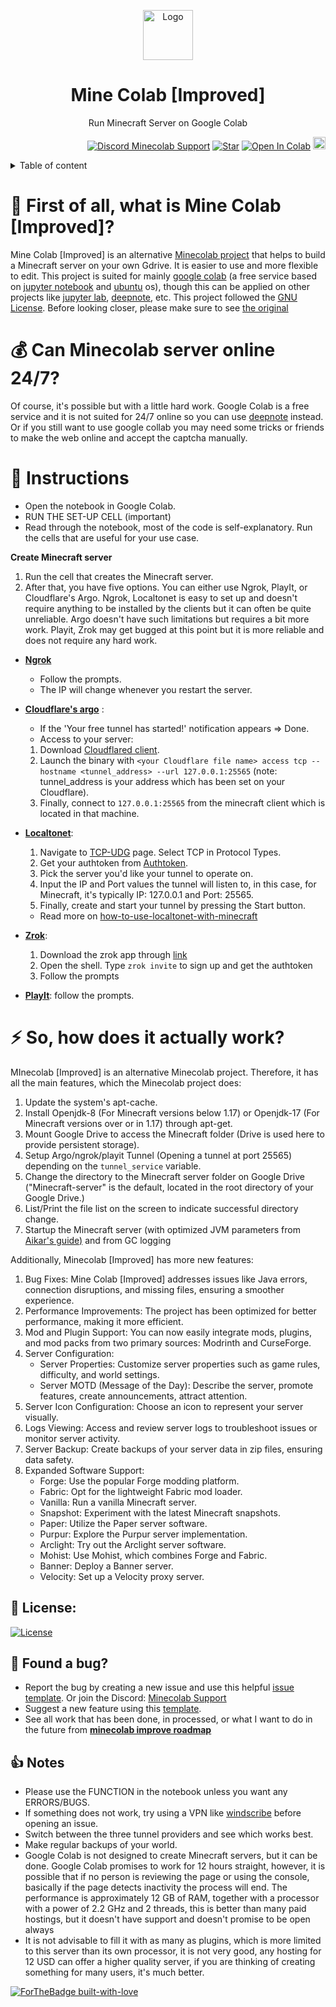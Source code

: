 <p align="center"><a href="https://github.com/N-aksif-N/MineColab"><img src="https://raw.githubusercontent.com/N-aksif-N/MineColab/master/MineColab_Improved.png" alt="Logo" height="80"/></a></p>
<h1 align="center">Mine Colab [Improved]</h1>
<p align="center">Run Minecraft Server on Google Colab</p>
<p align="right">
  <a target="_blank" href="https://discord.gg/F9nPJTn7Nu"><img src="https://discordapp.com/api/guilds/1214801871827501097/widget.png?style=shield" alt="Discord Minecolab Support"></a>
  <a target="_blank" href="https://github.com/Villegas21j/Minecolab"><img src="https://img.shields.io/github/stars/N-aksif-N/Minecolab.svg?style=social&label=Star" alt="Star"></a>
  <a href="https://colab.research.google.com/github/Villegas21j/MineColab_Improved/blob/free-config/MineColabImproved.ipynb" target="_parent"><img src="https://colab.research.google.com/assets/colab-badge.svg" alt="Open In Colab"></a>
  <a href="https://github.com/N-aksif-N/MineColab_Improved/releases/download/0.1.6/MinecolabImproved.ipynb" target="_parent"><img src="https://cdn-icons-png.flaticon.com/128/10741/10741247.png" alt="Download" width="20" height="20"></a> 
</p>

<details>
  <summary>Table of content</summary>
  
  - [ :hear_no_evil: What is Minecolab_Improved?](https://github.com/N-aksif-N/MineColab_Improved/tree/master/?tab=readme-ov-file#hear_no_evil--first-of-all-what-is-mine-colab-improved)
  - [ :moneybag: Can Minecolab server online 24/7?](https://github.com/N-aksif-N/MineColab_Improved/tree/master/?tab=readme-ov-file#moneybag--can-minecolab-server-online-247)
  - [ :page_with_curl: Instructions](https://github.com/N-aksif-N/MineColab_Improved/tree/master/?tab=readme-ov-file#page_with_curl-instructions)
  - [ :zap: How does Minecolab actually work?](https://github.com/N-aksif-N/MineColab_Improved/tree/master/?tab=readme-ov-file#zap--so-how-does-it-actually-work)
  - [ 🔮 License](https://github.com/N-aksif-N/MineColab_Improved/tree/master/?tab=readme-ov-file#-license)
  - [ 🐛 Found a bug?](https://github.com/N-aksif-N/MineColab_Improved/tree/master/?tab=readme-ov-file#-found-a-bug)
  - [ 👍 Notes](https://github.com/N-aksif-N/MineColab_Improved/tree/master/?tab=readme-ov-file#-notes)
</details>
                                                                                 
# :hear_no_evil:  First of all, what is Mine Colab [Improved]?

Mine Colab [Improved] is an alternative [Minecolab project](https://github.com/thecoder-001/MineColab) that helps to build a Minecraft server on your own Gdrive. It is easier to use and more flexible to edit. This project is suited for mainly [google colab](https://colab.research.google.com) (a free service based on [jupyter notebook](https://jupyter.org/) and [ubuntu](https://ubuntu.com) os), though this can be applied on other projects like [jupyter lab](https://jupyter.org/try-jupyter/lab/), [deepnote](https://deepnote.com/), etc. This project followed the [GNU License](https://github.com/N-aksif-N/Minecolab/blob/master/LICENSE). Before looking closer, please make sure to see [the original](https://github.com/thecoder-001/MineColab)

# :moneybag:  Can Minecolab server online 24/7?

Of course, it's possible but with a little hard work. Google Colab is a free service and it is not suited for 24/7 online so you can use [deepnote](https://deepnote.com/) instead. Or if you still want to use google collab you may need some tricks or friends to make the web online and accept the captcha manually.

# :page_with_curl: Instructions
- Open the notebook in Google Colab.
- RUN THE SET-UP CELL (important)
- Read through the notebook, most of the code is self-explanatory. Run the cells that are useful for your use case.

**Create Minecraft server**
1. Run the cell that creates the Minecraft server.
2. After that, you have five options. You can either use Ngrok, PlayIt, or Cloudflare's Argo. Ngrok, Localtonet is easy to set up and doesn't require anything to be installed by the clients but it can often be quite unreliable. Argo doesn't have such limitations but requires a bit more work. Playit, Zrok may get bugged at this point but it is more reliable and does not require any hard work.
   
- **[Ngrok](https://ngrok.com)**
  + Follow the prompts.
  + The IP will change whenever you restart the server.
- **[Cloudflare's argo](https://www.cloudflare.com/)** :
    - If the 'Your free tunnel has started!' notification appears => Done.
    - Access to your server:
    1. Download [Cloudflared client](https://github.com/cloudflare/cloudflared/releases/).
    2. Launch the binary with `<your Cloudflare file name> access tcp --hostname <tunnel_address> --url 127.0.0.1:25565` (note: tunnel_address is your address which has been set on your Cloudflare).
    4. Finally, connect to `127.0.0.1:25565` from the minecraft client which is located in that machine.

- **[Localtonet](https://localtonet.com/)**:
  
  1. Navigate to [TCP-UDG](https://localtonet.com/tunnel/tcpudp) page. Select TCP in Protocol Types.
  2. Get your authtoken from [Authtoken](https://localtonet.com/usertoken).
  3. Pick the server you'd like your tunnel to operate on.
  4. Input the IP and Port values the tunnel will listen to, in this case, for Minecraft, it's typically IP: 127.0.0.1 and Port: 25565.
  5. Finally, create and start your tunnel by pressing the Start button.

  - Read more on [how-to-use-localtonet-with-minecraft](https://localtonet.com/documents/using-localtonet-with-minecraft)
  
- **[Zrok](https://zrok.io/)**: 
  1. Download the zrok app through [link](https://docs.zrok.io/docs/getting-started/)
  2. Open the shell. Type `zrok invite` to sign up and get the authtoken
  3. Follow the prompts

- **[PlayIt](https://playit.gg/)**: follow the prompts.

# :zap:  So, how does it actually work?
MInecolab [Improved] is an alternative Minecolab project. Therefore, it has all the main features, which the Minecolab project does: 
 
 1. Update the system's apt-cache.
 2. Install Openjdk-8 (For Minecraft versions below 1.17) or Openjdk-17 (For Minecraft versions over or in 1.17) through apt-get.
 3. Mount Google Drive to access the Minecraft folder (Drive is used here to provide persistent storage).
 4. Setup Argo/ngrok/playit Tunnel (Opening a tunnel at port 25565) depending on the `tunnel_service` variable.
 5. Change the directory to the Minecraft server folder on Google Drive ("Minecraft-server" is the default, located in the root directory of your Google Drive.)
 6. List/Print the file list on the screen to indicate successful directory change.
 7. Startup the Minecraft server (with optimized JVM parameters from [Aikar's guide)](https://aikar.co/2018/07/02/tuning-the-jvm-g1gc-garbage-collector-flags-for-minecraft/) and from GC logging

Additionally, Minecolab [Improved] has more new features:

1. Bug Fixes: Mine Colab [Improved] addresses issues like Java errors, connection disruptions, and missing files, ensuring a smoother experience.
2. Performance Improvements: The project has been optimized for better performance, making it more efficient.
3. Mod and Plugin Support: You can now easily integrate mods, plugins, and mod packs from two primary sources: Modrinth and CurseForge.
4. Server Configuration:
    - Server Properties: Customize server properties such as game rules, difficulty, and world settings.
    - Server MOTD (Message of the Day): Describe the server, promote features, create announcements, attract attention.
5. Server Icon Configuration: Choose an icon to represent your server visually.
6. Logs Viewing: Access and review server logs to troubleshoot issues or monitor server activity.
7. Server Backup: Create backups of your server data in zip files, ensuring data safety.
8. Expanded Software Support:
    - Forge: Use the popular Forge modding platform.
    - Fabric: Opt for the lightweight Fabric mod loader.
    - Vanilla: Run a vanilla Minecraft server.
    - Snapshot: Experiment with the latest Minecraft snapshots.
    - Paper: Utilize the Paper server software.
    - Purpur: Explore the Purpur server implementation.
    - Arclight: Try out the Arclight server software.
    - Mohist: Use Mohist, which combines Forge and Fabric.
    - Banner: Deploy a Banner server.
    - Velocity: Set up a Velocity proxy server.
        
## 🔮 **License:**   
[![License](https://camo.githubusercontent.com/966484ce4d3faab2d9803e7354431ff8e4fce6a424e97689f05b2f50f4ee424b/68747470733a2f2f696d672e736869656c64732e696f2f6769746875622f6c6963656e73652f497a7a656c416c697a2f4172636c696768743f7374796c653d666c61742d737175617265)](https://github.com/N-aksif-N)

## 🐛 Found a bug?

- Report the bug by creating a new issue and use this helpful [issue template](https://github.com/N-aksif-N/MineColab/blob/main/.github/ISSUE_TEMPLATE/bug_report.md).
Or join the Discord: [Minecolab Support](https://discord.gg/uCHcV3SAbs)
- Suggest a new feature using this [template](https://github.com/N-aksif-N/MineColab/blob/main/.github/ISSUE_TEMPLATE/feature_request.md).
- See all work that has been done, in processed, or what I want to do in the future from **[minecolab improve roadmap](https://github.com/users/N-aksif-N/projects/1)**

## 👍 Notes
- Please use the FUNCTION in the notebook unless you want any ERRORS/BUGS.
- If something does not work, try using a VPN like [windscribe](https://windscribe.com) before opening an issue.
- Switch between the three tunnel providers and see which works best.
- Make regular backups of your world.
- Google Colab is not designed to create Minecraft servers, but it can be done. Google Colab promises to work for 12 hours straight, however, it is possible that if no person is reviewing the page or using the console, basically if the page detects inactivity the process will end. The performance is approximately 12 GB of RAM, together with a processor with a power of 2.2 GHz and 2 threads, this is better than many paid hostings, but it doesn't have support and doesn't promise to be open always
- It is not advisable to fill it with as many as plugins, which is more limited to this server than its own processor, it is not very good, any hosting for 12 USD can offer a higher quality server, if you are thinking of creating something for many users, it's much better.

[![ForTheBadge built-with-love](http://ForTheBadge.com/images/badges/built-with-love.svg)](https://github.com/N-aksif-N)

